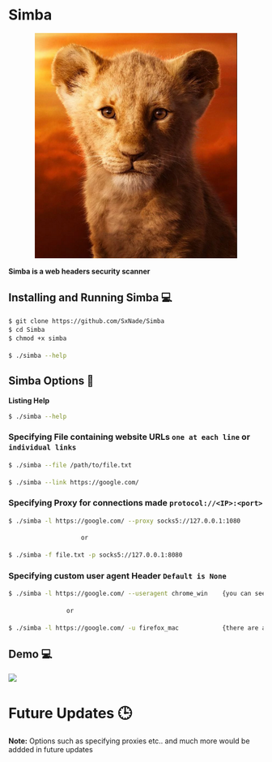 # Simba

<p align="center" >
  <img src="https://github.com/SxNade/Simba/blob/main/simba.png" width="400"/>
</p>

**Simba is a web headers security scanner**

## Installing and Running Simba 💻

```bash
$ git clone https://github.com/SxNade/Simba
$ cd Simba
$ chmod +x simba

$ ./simba --help
```

## Simba Options 🐯

**Listing Help**
```bash
$ ./simba --help
```

### Specifying File containing website URLs `one at each line` or `individual links`
```bash
$ ./simba --file /path/to/file.txt

$ ./simba --link https://google.com/ 
```
### Specifying Proxy for connections made `protocol://<IP>:<port>` 
```bash
$ ./simba -l https://google.com/ --proxy socks5://127.0.0.1:1080
                  
                    or

$ ./simba -f file.txt -p socks5://127.0.0.1:8080
```

### Specifying custom user agent Header `Default is None` 
```bash
$ ./simba -l https://google.com/ --useragent chrome_win    {you can see all available options by choosing a random non-existent option xd}

                or

$ ./simba -l https://google.com/ -u firefox_mac            {there are a number of useragents available, write a wrong one to get a list all that are available!}
```

## Demo 💻

![](https://github.com/SxNade/SxNade.github.io/blob/main/simba.gif)

# Future Updates 🕒

**Note:** Options such as specifying proxies etc.. and much more would be addded in future updates

